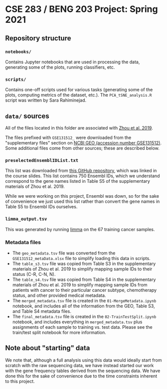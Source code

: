 # CSE 283 / BENG 203 Project: Spring 2021

## Repository structure

### `notebooks/`

Contains Jupyter notebooks that are used in processing the data, generating
some of the plots, running classifiers, etc.

### `scripts/`

Contains one-off scripts used for various tasks (generating some of the plots,
computing metrics of the dataset, etc.). The `PCA_tSNE_analysis.R` script was
written by Sara Rahiminejad.

## `data/` sources

All of the files located in this folder are associated with
[Zhou et al. 2019](https://www.pnas.org/content/116/38/19200).

The files prefixed with `GSE131512_` were
downloaded from the "supplementary files" section on
[NCBI GEO (accession number GSE131512)](https://www.ncbi.nlm.nih.gov/geo/query/acc.cgi?acc=GSE131512). Some additional files come from other sources; these are described below.

### `preselectedEnsemblIDList.txt`

This list was downloaded from [this GitHub
repository](https://github.com/Zhong-Lab-UCSD/course_project_2020), which was
linked in the course slides.
This list contains 750 Ensembl IDs, which we understand correspond to the gene
names listed in Table S5 of the supplementary materials of Zhou et al. 2019.

While we were working on this project, Ensembl was down, so for the sake of
convenience we just used this list rather than convert the gene names in Table
S5 to Ensembl IDs ourselves.

### `limma_output.tsv`

This was generated by running [limma](http://bioinf.wehi.edu.au/limma/)
on the 67 training cancer samples.

### Metadata files

- The `geo_metadata.tsv` file was converted from the `GSE131512_metaData.xlsx`
  file to simplify loading this data in scripts.
- The `table_s3.tsv` file was copied from Table S3 in the supplementary
  materials of Zhou et al. 2019 to simplify mapping sample IDs to their status
  (C-R, C-N, N).
- The `table_s4.tsv` file was copied from Table S4 in the supplementary
  materials of Zhou et al. 2019 to simplify mapping sample IDs from patients
  with cancer to their particular cancer subtype, chemotherapy status, and
  other provided medical metadata.
- The `merged_metadata.tsv` file is created in the `01-MergeMetadata.ipynb`
  notebook, and includes all of the information from the GEO, Table S3, and
  Table S4 metadata files.
- The `final_metadata.tsv` file is created in the `02-TrainTestSplit.ipynb`
  notebook, and includes everything in `merged_metadata.tsv` plus assignments
  of each sample to training vs. test data. Please see the train/test split
  notebook for more information.

## Note about "starting" data

We note that, although a full analysis using this data would ideally start from
scratch with the raw sequencing data, we have instead started our work with the
gene frequency tables derived from the sequencing data. We have done this for
the sake of convenience due to the time constraints inherent to this project.
